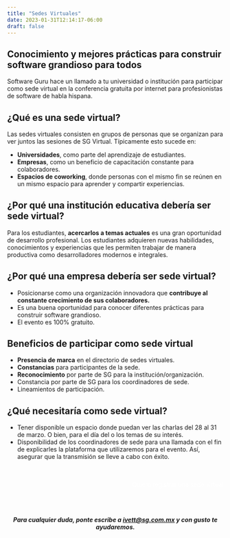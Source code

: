 ```yaml
---
title: "Sedes Virtuales"
date: 2023-01-31T12:14:17-06:00
draft: false
---
```


## Conocimiento y mejores prácticas para construir software grandioso para todos

Software Guru hace un llamado a tu universidad o institución para participar como sede virtual en la conferencia gratuita por internet para profesionistas de software de habla hispana.

## ¿Qué es una sede virtual?

Las sedes virtuales consisten en grupos de personas que se organizan para ver juntos las sesiones de SG Virtual. Típicamente esto sucede en:

* **Universidades**, como parte del aprendizaje de estudiantes.
* **Empresas**, como un beneficio de capacitación constante para colaboradores.
* **Espacios de coworking**, donde personas con el mismo fin se reúnen en un mismo espacio para aprender y compartir experiencias.


## ¿Por qué una institución educativa debería ser sede virtual?

Para los estudiantes, **acercarlos a temas actuales** es una gran oportunidad de desarrollo profesional.  Los estudiantes adquieren nuevas habilidades, conocimientos y experiencias que les permiten trabajar de manera productiva como desarrolladores modernos e integrales.


## ¿Por qué una empresa debería ser sede virtual?

* Posicionarse como una organización innovadora que **contribuye al constante crecimiento de sus colaboradores.**
* Es una buena oportunidad para conocer diferentes prácticas para construir software grandioso.
* El evento es 100% gratuito.


## Beneficios de participar como sede virtual

* **Presencia de marca** en el directorio de sedes virtuales.
* **Constancias** para participantes de la sede.
* **Reconocimiento** por parte de SG para la institución/organización.
* Constancia por parte de SG para los coordinadores de sede.
* Lineamientos de participación.


<h2> ¿Qué necesitaría como sede virtual? </h2>

* Tener disponible un espacio donde puedan ver las charlas del 28 al 31 de marzo. O bien, para el día del o los temas de su interés.
* Disponibilidad de los coordinadores de sede para una llamada con el fin de explicarles la plataforma que utilizaremos para el evento. Así, asegurar que la transmisión se lleve a cabo con éxito.


<br>
<br>
<center>
<a href="https://forms.gle/9DMafhEqGrXEVKD7A" target="_blank" class="btn btn-hero1 btn-rounded" style="color: white; float: right; text-decoration: none;">Quiero registrar una sede virtual</a><center>

<br>
<br><br>
<br>

***Para cualquier duda, ponte escribe a ivett@sg.com.mx y con gusto te ayudaremos.***
